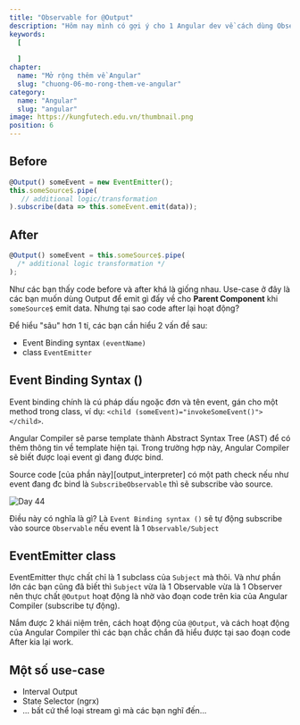 ```yaml
---
title: "Observable for @Output"
description: "Hôm nay mình có gợi ý cho 1 Angular dev về cách dùng Observable cho Output. Mình nghĩ cái này cũng có 1 số các bạn Angular dev mới không biết vì trong documentations không đề cập tới. Mình sẽ đi vào code ngay lập tức và sẽ giải thích ở dưới"
keywords:
  [
    
  ]
chapter:
  name: "Mở rộng thêm về Angular"
  slug: "chuong-06-mo-rong-them-ve-angular"
category:
  name: "Angular"
  slug: "angular"
image: https://kungfutech.edu.vn/thumbnail.png
position: 6
---
```


## Before

```ts
@Output() someEvent = new EventEmitter();
this.someSource$.pipe(
   // additional logic/transformation
).subscribe(data => this.someEvent.emit(data));
```

## After

```ts
@Output() someEvent = this.someSource$.pipe(
  /* additional logic transformation */
);
```

Như các bạn thấy code before và after khá là giống nhau. Use-case ở đây là các bạn muốn dùng Output để emit gì đấy về cho **Parent Component** khi `someSource$` emit data. Nhưng tại sao code after lại hoạt động?

Để hiểu "sâu" hơn 1 tí, các bạn cần hiểu 2 vấn đề sau:

- Event Binding syntax `(eventName)`
- class `EventEmitter`

## Event Binding Syntax ()

Event binding chính là cú pháp dấu ngoặc đơn và tên event, gán cho một method trong class, ví dụ: `<child (someEvent)="invokeSomeEvent()"></child>`.

Angular Compiler sẽ parse template thành Abstract Syntax Tree (AST) để có thêm thông tin về template hiện tại. Trong trường hợp này, Angular Compiler sẽ biết được loại event gì đang được bind.

Source code [của phần này][output_interpreter] có một path check nếu như event đang đc bind là `SubscribeObservable` thì sẽ subscribe vào source.

![Day 44](assets/day44-angularoutput.jpeg)

Điều này có nghĩa là gì? Là `Event Binding syntax ()` sẽ tự động subscribe vào source `Observable` nếu event là 1 `Observable/Subject`

## EventEmitter class

EventEmitter thực chất chỉ là 1 subclass của `Subject` mà thôi. Và như phần lớn các bạn cũng đã biết thì `Subject` vừa là 1 Observable vừa là 1 Observer nên thực chất `@Output` hoạt động là nhờ vào đoạn code trên kia của Angular Compiler (subscribe tự động).

Nắm được 2 khái niệm trên, cách hoạt động của `@Output`, và cách hoạt động của Angular Compiler thì các bạn chắc chắn đã hiểu được tại sao đoạn code After kia lại work.

## Một số use-case

- Interval Output
- State Selector (ngrx)
- ... bất cứ thể loại stream gì mà các bạn nghĩ đến...


